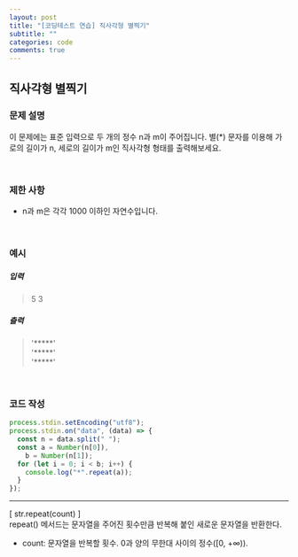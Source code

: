 ```yaml
---
layout: post
title: "[코딩테스트 연습] 직사각형 별찍기"
subtitle: ""
categories: code
comments: true
---
```


## 직사각형 별찍기

### 문제 설명

이 문제에는 표준 입력으로 두 개의 정수 n과 m이 주어집니다.
별(\*) 문자를 이용해 가로의 길이가 n, 세로의 길이가 m인 직사각형 형태를 출력해보세요.

<br>

### 제한 사항

- n과 m은 각각 1000 이하인 자연수입니다.

<br>

### 예시

##### 입력

> 5 3

##### 츨력

> '\*\*\*\*\*'<br />
> '\*\*\*\*\*'<br />
> '\*\*\*\*\*'

<br>

### 코드 작성

```js
process.stdin.setEncoding("utf8");
process.stdin.on("data", (data) => {
  const n = data.split(" ");
  const a = Number(n[0]),
    b = Number(n[1]);
  for (let i = 0; i < b; i++) {
    console.log("*".repeat(a));
  }
});
```

<hr>
[ str.repeat(count) ]<br>
repeat() 메서드는 문자열을 주어진 횟수만큼 반복해 붙인 새로운 문자열을 반환한다.

- count: 문자열을 반복할 횟수. 0과 양의 무한대 사이의 정수([0, +∞)).

<br>
